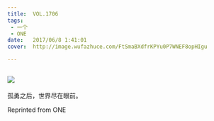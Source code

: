 ```yaml
---
title:	VOL.1706
tags:
 - 一个
 - ONE
date:	2017/06/8 1:41:01
cover:	http://image.wufazhuce.com/FtSmaBXdfrKPYu0P7WNEF8opHIgu

---
```

![](http://image.wufazhuce.com/FtSmaBXdfrKPYu0P7WNEF8opHIgu)
---

孤勇之后，世界尽在眼前。
 
Reprinted from ONE
